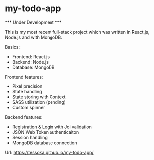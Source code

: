 # my-todo-app

*** Under Development ***

This is my most recent full-stack project which was written in React.js, Node.js and with MongoDB.

Basics:
- Frontend: React.js
- Backend: Node.js
- Database: MongoDB

Frontend features:
- Pixel precision
- State handling
- State storing with Context
- SASS utilization (pending)
- Custom spinner

Backend features:
- Registration & Login with Joi validation
- JSON Web Token authenticaiton
- Session handling
- MongoDB database connection


Url: https://tessoka.github.io/my-todo-app/